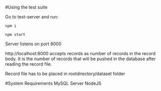 #Using the test suite

Go to test-server and run:
```
npm i
```

```
npm start
```

Server listens on port 8000

http://localhost:8000 accepts records as number of records in the record body. It is the number of records that will be pushed in the database after reading the record file.


Record file has to be placed in rootdirectory/dataset folder

#System Requirements
MySQL Server
NodeJS

